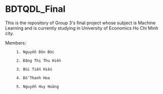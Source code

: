 # BDTQDL_Final
This is the repository of Group 3's final project whose subject is Machine Learning and is currently studying in University of Economics Ho Chi Minh city. 

Members: 

         1. Nguyễn Đôn Đức 

         2. Đặng Thị Thu Hiền 
         
         3. Bùi Tiến Hiếu
         
         4. Đỗ Thanh Hoa 
         
         5. Nguyễn Huy Hoàng

